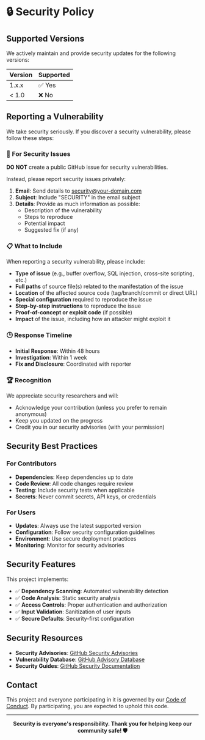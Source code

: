 # 🔒 Security Policy

## Supported Versions

We actively maintain and provide security updates for the following versions:

| Version | Supported          |
| ------- | ------------------ |
| 1.x.x   | ✅ Yes             |
| < 1.0   | ❌ No              |

## Reporting a Vulnerability

We take security seriously. If you discover a security vulnerability, please follow these steps:

### 🚨 For Security Issues

**DO NOT** create a public GitHub issue for security vulnerabilities.

Instead, please report security issues privately:

1. **Email**: Send details to [security@your-domain.com](mailto:security@your-domain.com)
2. **Subject**: Include "SECURITY" in the email subject
3. **Details**: Provide as much information as possible:
   - Description of the vulnerability
   - Steps to reproduce
   - Potential impact
   - Suggested fix (if any)

### 📋 What to Include

When reporting a security vulnerability, please include:

- **Type of issue** (e.g., buffer overflow, SQL injection, cross-site scripting, etc.)
- **Full paths** of source file(s) related to the manifestation of the issue
- **Location** of the affected source code (tag/branch/commit or direct URL)
- **Special configuration** required to reproduce the issue
- **Step-by-step instructions** to reproduce the issue
- **Proof-of-concept or exploit code** (if possible)
- **Impact** of the issue, including how an attacker might exploit it

### 🕒 Response Timeline

- **Initial Response**: Within 48 hours
- **Investigation**: Within 1 week
- **Fix and Disclosure**: Coordinated with reporter

### 🏆 Recognition

We appreciate security researchers and will:

- Acknowledge your contribution (unless you prefer to remain anonymous)
- Keep you updated on the progress
- Credit you in our security advisories (with your permission)

## Security Best Practices

### For Contributors

- **Dependencies**: Keep dependencies up to date
- **Code Review**: All code changes require review
- **Testing**: Include security tests when applicable
- **Secrets**: Never commit secrets, API keys, or credentials

### For Users

- **Updates**: Always use the latest supported version
- **Configuration**: Follow security configuration guidelines
- **Environment**: Use secure deployment practices
- **Monitoring**: Monitor for security advisories

## Security Features

This project implements:

- ✅ **Dependency Scanning**: Automated vulnerability detection
- ✅ **Code Analysis**: Static security analysis
- ✅ **Access Controls**: Proper authentication and authorization
- ✅ **Input Validation**: Sanitization of user inputs
- ✅ **Secure Defaults**: Security-first configuration

## Security Resources

- **Security Advisories**: [GitHub Security Advisories](https://github.com/leonwong282/awesome-project-template/security/advisories)
- **Vulnerability Database**: [GitHub Advisory Database](https://github.com/advisories)
- **Security Guides**: [GitHub Security Documentation](https://docs.github.com/en/code-security)

## Contact

This project and everyone participating in it is governed by our [Code of Conduct](CODE_OF_CONDUCT.md). By participating, you are expected to uphold this code.

---

<div align="center">

**Security is everyone's responsibility. Thank you for helping keep our community safe! 🛡️**

</div>
